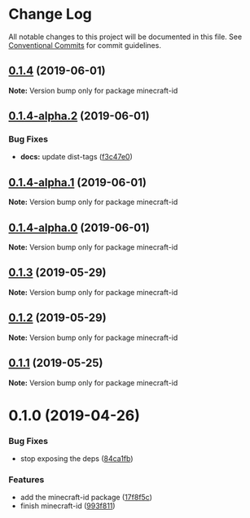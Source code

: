 # Change Log

All notable changes to this project will be documented in this file.
See [Conventional Commits](https://conventionalcommits.org) for commit guidelines.

## [0.1.4](https://github.com/Levertion/mcfunction/compare/minecraft-id@0.1.4-alpha.2...minecraft-id@0.1.4) (2019-06-01)

**Note:** Version bump only for package minecraft-id





## [0.1.4-alpha.2](https://github.com/Levertion/mcfunction/compare/minecraft-id@0.1.4-alpha.1...minecraft-id@0.1.4-alpha.2) (2019-06-01)


### Bug Fixes

* **docs:** update dist-tags ([f3c47e0](https://github.com/Levertion/mcfunction/commit/f3c47e0))





## [0.1.4-alpha.1](https://github.com/Levertion/mcfunction/compare/minecraft-id@0.1.4-alpha.0...minecraft-id@0.1.4-alpha.1) (2019-06-01)

**Note:** Version bump only for package minecraft-id





## [0.1.4-alpha.0](https://github.com/Levertion/mcfunction/compare/minecraft-id@0.1.3...minecraft-id@0.1.4-alpha.0) (2019-06-01)

**Note:** Version bump only for package minecraft-id





## [0.1.3](https://github.com/Levertion/mcfunction/compare/minecraft-id@0.1.2...minecraft-id@0.1.3) (2019-05-29)

**Note:** Version bump only for package minecraft-id





## [0.1.2](https://github.com/Levertion/mcfunction/compare/minecraft-id@0.1.1...minecraft-id@0.1.2) (2019-05-29)

**Note:** Version bump only for package minecraft-id





## [0.1.1](https://github.com/Levertion/mcfunction/compare/minecraft-id@0.1.0...minecraft-id@0.1.1) (2019-05-25)

**Note:** Version bump only for package minecraft-id





# 0.1.0 (2019-04-26)


### Bug Fixes

* stop exposing the deps ([84ca1fb](https://github.com/Levertion/mcfunction/commit/84ca1fb))


### Features

* add the minecraft-id package ([17f8f5c](https://github.com/Levertion/mcfunction/commit/17f8f5c))
* finish minecraft-id ([993f811](https://github.com/Levertion/mcfunction/commit/993f811))
